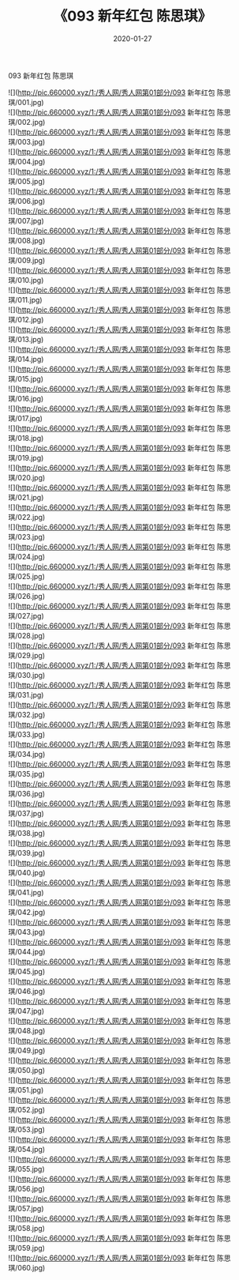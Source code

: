 ﻿---
layout: post
title:  《093 新年红包 陈思琪》
date:   2020-01-27
img: http://pic.660000.xyz/1:/秀人网/秀人网第01部分/093 新年红包 陈思琪/000.jpg
categories: [美女, 清纯, 唯美]
---

093 新年红包 陈思琪

  ![](http://pic.660000.xyz/1:/秀人网/秀人网第01部分/093 新年红包 陈思琪/001.jpg) <br> ![](http://pic.660000.xyz/1:/秀人网/秀人网第01部分/093 新年红包 陈思琪/002.jpg) <br> ![](http://pic.660000.xyz/1:/秀人网/秀人网第01部分/093 新年红包 陈思琪/003.jpg) <br> ![](http://pic.660000.xyz/1:/秀人网/秀人网第01部分/093 新年红包 陈思琪/004.jpg) <br> ![](http://pic.660000.xyz/1:/秀人网/秀人网第01部分/093 新年红包 陈思琪/005.jpg) <br> ![](http://pic.660000.xyz/1:/秀人网/秀人网第01部分/093 新年红包 陈思琪/006.jpg) <br> ![](http://pic.660000.xyz/1:/秀人网/秀人网第01部分/093 新年红包 陈思琪/007.jpg) <br> ![](http://pic.660000.xyz/1:/秀人网/秀人网第01部分/093 新年红包 陈思琪/008.jpg) <br> ![](http://pic.660000.xyz/1:/秀人网/秀人网第01部分/093 新年红包 陈思琪/009.jpg) <br> ![](http://pic.660000.xyz/1:/秀人网/秀人网第01部分/093 新年红包 陈思琪/010.jpg) <br> ![](http://pic.660000.xyz/1:/秀人网/秀人网第01部分/093 新年红包 陈思琪/011.jpg) <br> ![](http://pic.660000.xyz/1:/秀人网/秀人网第01部分/093 新年红包 陈思琪/012.jpg) <br> ![](http://pic.660000.xyz/1:/秀人网/秀人网第01部分/093 新年红包 陈思琪/013.jpg) <br> ![](http://pic.660000.xyz/1:/秀人网/秀人网第01部分/093 新年红包 陈思琪/014.jpg) <br> ![](http://pic.660000.xyz/1:/秀人网/秀人网第01部分/093 新年红包 陈思琪/015.jpg) <br> ![](http://pic.660000.xyz/1:/秀人网/秀人网第01部分/093 新年红包 陈思琪/016.jpg) <br> ![](http://pic.660000.xyz/1:/秀人网/秀人网第01部分/093 新年红包 陈思琪/017.jpg) <br> ![](http://pic.660000.xyz/1:/秀人网/秀人网第01部分/093 新年红包 陈思琪/018.jpg) <br> ![](http://pic.660000.xyz/1:/秀人网/秀人网第01部分/093 新年红包 陈思琪/019.jpg) <br> ![](http://pic.660000.xyz/1:/秀人网/秀人网第01部分/093 新年红包 陈思琪/020.jpg) <br> ![](http://pic.660000.xyz/1:/秀人网/秀人网第01部分/093 新年红包 陈思琪/021.jpg) <br> ![](http://pic.660000.xyz/1:/秀人网/秀人网第01部分/093 新年红包 陈思琪/022.jpg) <br> ![](http://pic.660000.xyz/1:/秀人网/秀人网第01部分/093 新年红包 陈思琪/023.jpg) <br> ![](http://pic.660000.xyz/1:/秀人网/秀人网第01部分/093 新年红包 陈思琪/024.jpg) <br> ![](http://pic.660000.xyz/1:/秀人网/秀人网第01部分/093 新年红包 陈思琪/025.jpg) <br> ![](http://pic.660000.xyz/1:/秀人网/秀人网第01部分/093 新年红包 陈思琪/026.jpg) <br> ![](http://pic.660000.xyz/1:/秀人网/秀人网第01部分/093 新年红包 陈思琪/027.jpg) <br> ![](http://pic.660000.xyz/1:/秀人网/秀人网第01部分/093 新年红包 陈思琪/028.jpg) <br> ![](http://pic.660000.xyz/1:/秀人网/秀人网第01部分/093 新年红包 陈思琪/029.jpg) <br> ![](http://pic.660000.xyz/1:/秀人网/秀人网第01部分/093 新年红包 陈思琪/030.jpg) <br> ![](http://pic.660000.xyz/1:/秀人网/秀人网第01部分/093 新年红包 陈思琪/031.jpg) <br> ![](http://pic.660000.xyz/1:/秀人网/秀人网第01部分/093 新年红包 陈思琪/032.jpg) <br> ![](http://pic.660000.xyz/1:/秀人网/秀人网第01部分/093 新年红包 陈思琪/033.jpg) <br> ![](http://pic.660000.xyz/1:/秀人网/秀人网第01部分/093 新年红包 陈思琪/034.jpg) <br> ![](http://pic.660000.xyz/1:/秀人网/秀人网第01部分/093 新年红包 陈思琪/035.jpg) <br> ![](http://pic.660000.xyz/1:/秀人网/秀人网第01部分/093 新年红包 陈思琪/036.jpg) <br> ![](http://pic.660000.xyz/1:/秀人网/秀人网第01部分/093 新年红包 陈思琪/037.jpg) <br> ![](http://pic.660000.xyz/1:/秀人网/秀人网第01部分/093 新年红包 陈思琪/038.jpg) <br> ![](http://pic.660000.xyz/1:/秀人网/秀人网第01部分/093 新年红包 陈思琪/039.jpg) <br> ![](http://pic.660000.xyz/1:/秀人网/秀人网第01部分/093 新年红包 陈思琪/040.jpg) <br> ![](http://pic.660000.xyz/1:/秀人网/秀人网第01部分/093 新年红包 陈思琪/041.jpg) <br> ![](http://pic.660000.xyz/1:/秀人网/秀人网第01部分/093 新年红包 陈思琪/042.jpg) <br> ![](http://pic.660000.xyz/1:/秀人网/秀人网第01部分/093 新年红包 陈思琪/043.jpg) <br> ![](http://pic.660000.xyz/1:/秀人网/秀人网第01部分/093 新年红包 陈思琪/044.jpg) <br> ![](http://pic.660000.xyz/1:/秀人网/秀人网第01部分/093 新年红包 陈思琪/045.jpg) <br> ![](http://pic.660000.xyz/1:/秀人网/秀人网第01部分/093 新年红包 陈思琪/046.jpg) <br> ![](http://pic.660000.xyz/1:/秀人网/秀人网第01部分/093 新年红包 陈思琪/047.jpg) <br> ![](http://pic.660000.xyz/1:/秀人网/秀人网第01部分/093 新年红包 陈思琪/048.jpg) <br> ![](http://pic.660000.xyz/1:/秀人网/秀人网第01部分/093 新年红包 陈思琪/049.jpg) <br> ![](http://pic.660000.xyz/1:/秀人网/秀人网第01部分/093 新年红包 陈思琪/050.jpg) <br> ![](http://pic.660000.xyz/1:/秀人网/秀人网第01部分/093 新年红包 陈思琪/051.jpg) <br> ![](http://pic.660000.xyz/1:/秀人网/秀人网第01部分/093 新年红包 陈思琪/052.jpg) <br> ![](http://pic.660000.xyz/1:/秀人网/秀人网第01部分/093 新年红包 陈思琪/053.jpg) <br> ![](http://pic.660000.xyz/1:/秀人网/秀人网第01部分/093 新年红包 陈思琪/054.jpg) <br> ![](http://pic.660000.xyz/1:/秀人网/秀人网第01部分/093 新年红包 陈思琪/055.jpg) <br> ![](http://pic.660000.xyz/1:/秀人网/秀人网第01部分/093 新年红包 陈思琪/056.jpg) <br> ![](http://pic.660000.xyz/1:/秀人网/秀人网第01部分/093 新年红包 陈思琪/057.jpg) <br> ![](http://pic.660000.xyz/1:/秀人网/秀人网第01部分/093 新年红包 陈思琪/058.jpg) <br> ![](http://pic.660000.xyz/1:/秀人网/秀人网第01部分/093 新年红包 陈思琪/059.jpg) <br> ![](http://pic.660000.xyz/1:/秀人网/秀人网第01部分/093 新年红包 陈思琪/060.jpg) <br>